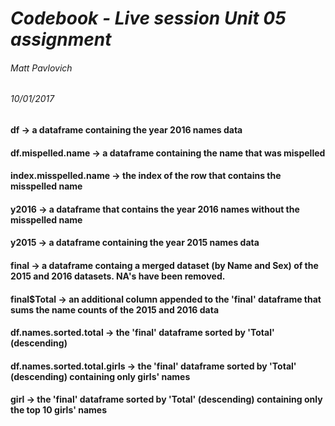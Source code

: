 # *Codebook - Live session Unit 05 assignment*
###### Matt Pavlovich
###### 10/01/2017 

#### df -> a dataframe containing the year 2016 names data
#### df.mispelled.name -> a dataframe containing the name that was mispelled  
#### index.misspelled.name -> the index of the row that contains the misspelled name 
#### y2016 -> a dataframe that contains the year 2016 names without the misspelled name
#### y2015 -> a dataframe containing the year 2015 names data
#### final -> a dataframe containg a merged dataset (by Name and Sex) of the 2015 and 2016 datasets.  NA's have been removed.
#### final$Total -> an additional column appended to the 'final' dataframe that sums the name counts of the 2015 and 2016 data
#### df.names.sorted.total -> the 'final' dataframe sorted by 'Total' (descending)
#### df.names.sorted.total.girls -> the 'final' dataframe sorted by 'Total' (descending) containing only girls' names
#### girl -> the 'final' dataframe sorted by 'Total' (descending) containing only the top 10 girls' names
